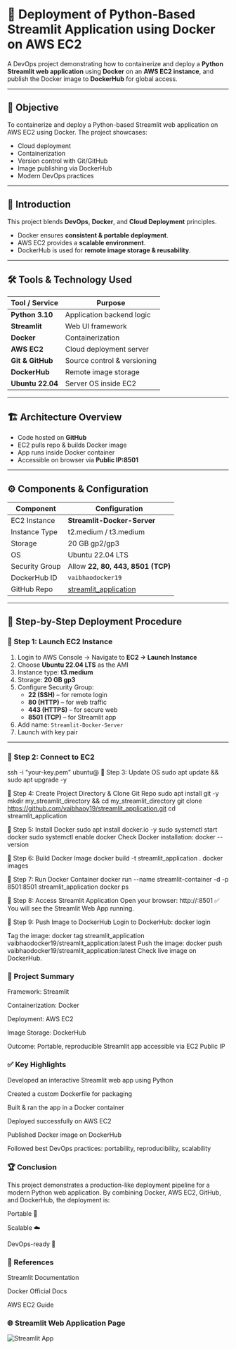 # 🚀 Deployment of Python-Based Streamlit Application using Docker on AWS EC2

A DevOps project demonstrating how to containerize and deploy a **Python Streamlit web application** using **Docker** on an **AWS EC2 instance**, and publish the Docker image to **DockerHub** for global access.  

---

## 📌 Objective
To containerize and deploy a Python-based Streamlit web application on AWS EC2 using Docker. The project showcases:
- Cloud deployment  
- Containerization  
- Version control with Git/GitHub  
- Image publishing via DockerHub  
- Modern DevOps practices  

---

## 📖 Introduction
This project blends **DevOps**, **Docker**, and **Cloud Deployment** principles.  
- Docker ensures **consistent & portable deployment**.  
- AWS EC2 provides a **scalable environment**.  
- DockerHub is used for **remote image storage & reusability**.  

---

## 🛠️ Tools & Technology Used
| Tool / Service   | Purpose |
|------------------|---------|
| **Python 3.10**  | Application backend logic |
| **Streamlit**    | Web UI framework |
| **Docker**       | Containerization |
| **AWS EC2**      | Cloud deployment server |
| **Git & GitHub** | Source control & versioning |
| **DockerHub**    | Remote image storage |
| **Ubuntu 22.04** | Server OS inside EC2 |

---

## 🏗️ Architecture Overview
- Code hosted on **GitHub**  
- EC2 pulls repo & builds Docker image  
- App runs inside Docker container  
- Accessible on browser via **Public IP:8501**  

---

## ⚙️ Components & Configuration
| Component   | Configuration |
|-------------|---------------|
| EC2 Instance | **Streamlit-Docker-Server** |
| Instance Type | t2.medium / t3.medium |
| Storage | 20 GB gp2/gp3 |
| OS | Ubuntu 22.04 LTS |
| Security Group | Allow **22, 80, 443, 8501 (TCP)** |
| DockerHub ID | `vaibhaodocker19` |
| GitHub Repo | [streamlit_application](https://github.com/vaibhaoy19/streamlit_application.git) |

---

## 📝 Step-by-Step Deployment Procedure

### 🔹 Step 1: Launch EC2 Instance
1. Login to AWS Console → Navigate to **EC2 → Launch Instance**  
2. Choose **Ubuntu 22.04 LTS** as the AMI  
3. Instance type: **t3.medium**  
4. Storage: **20 GB gp3**  
5. Configure Security Group:  
   - **22 (SSH)** – for remote login  
   - **80 (HTTP)** – for web traffic  
   - **443 (HTTPS)** – for secure web  
   - **8501 (TCP)** – for Streamlit app  
6. Add name: `Streamlit-Docker-Server`  
7. Launch with key pair  

---

### 🔹 Step 2: Connect to EC2

ssh -i "your-key.pem" ubuntu@<your-ec2-public-ip>
🔹 Step 3: Update OS
sudo apt update && sudo apt upgrade -y

🔹 Step 4: Create Project Directory & Clone Git Repo
sudo apt install git -y
mkdir my_streamlit_directory && cd my_streamlit_directory
git clone https://github.com/vaibhaoy19/streamlit_application.git
cd streamlit_application

🔹 Step 5: Install Docker
sudo apt install docker.io -y
sudo systemctl start docker
sudo systemctl enable docker
Check Docker installation:
docker --version

🔹 Step 6: Build Docker Image
docker build -t streamlit_application .
docker images

🔹 Step 7: Run Docker Container
docker run --name streamlit-container -d -p 8501:8501 streamlit_application
docker ps

🔹 Step 8: Access Streamlit Application
Open your browser:
http://<your-ec2-public-ip>:8501
✅ You will see the Streamlit Web App running.

🔹 Step 9: Push Image to DockerHub
Login to DockerHub:
docker login

Tag the image:
docker tag streamlit_application vaibhaodocker19/streamlit_application:latest
Push the image:
docker push vaibhaodocker19/streamlit_application:latest
Check live image on DockerHub.

 ### 🎯 Project Summary
Framework: Streamlit

Containerization: Docker

Deployment: AWS EC2

Image Storage: DockerHub

Outcome: Portable, reproducible Streamlit app accessible via EC2 Public IP

### ✅ Key Highlights
Developed an interactive Streamlit web app using Python

Created a custom Dockerfile for packaging

Built & ran the app in a Docker container

Deployed successfully on AWS EC2

Published Docker image on DockerHub

Followed best DevOps practices: portability, reproducibility, scalability

### 🏆 Conclusion
This project demonstrates a production-like deployment pipeline for a modern Python web application. By combining Docker, AWS EC2, GitHub, and DockerHub, the deployment is:

Portable 🚀

Scalable ☁️

DevOps-ready 🔧

### 🔗 References
Streamlit Documentation

Docker Official Docs

AWS EC2 Guide

### 🌐 Streamlit Web Application Page
![Streamlit App](screenshots/streamlit_app.png)

